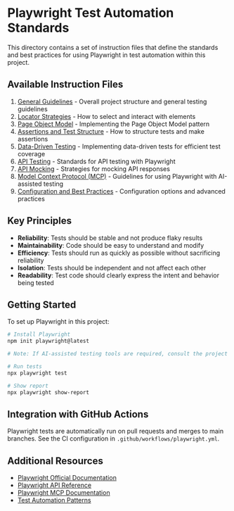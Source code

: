 # Playwright Test Automation Standards

This directory contains a set of instruction files that define the standards and best practices for using Playwright in test automation within this project.

## Available Instruction Files

1. [General Guidelines](playwright-general.md) - Overall project structure and general testing guidelines
2. [Locator Strategies](playwright-locators.md) - How to select and interact with elements
3. [Page Object Model](playwright-pom.md) - Implementing the Page Object Model pattern
4. [Assertions and Test Structure](playwright-assertions.md) - How to structure tests and make assertions
5. [Data-Driven Testing](playwright-data-driven-testing.md) - Implementing data-driven tests for efficient test coverage
6. [API Testing](playwright-api-testing.md) - Standards for API testing with Playwright
7. [API Mocking](playwright-api-mocking.md) - Strategies for mocking API responses
8. [Model Context Protocol (MCP)](playwright-mcp.md) - Guidelines for using Playwright with AI-assisted testing
9. [Configuration and Best Practices](playwright-config.md) - Configuration options and advanced practices

## Key Principles

- **Reliability**: Tests should be stable and not produce flaky results
- **Maintainability**: Code should be easy to understand and modify
- **Efficiency**: Tests should run as quickly as possible without sacrificing reliability
- **Isolation**: Tests should be independent and not affect each other
- **Readability**: Test code should clearly express the intent and behavior being tested

## Getting Started

To set up Playwright in this project:

```bash
# Install Playwright
npm init playwright@latest

# Note: If AI-assisted testing tools are required, consult the project documentation for setup instructions.

# Run tests
npx playwright test

# Show report
npx playwright show-report
```

## Integration with GitHub Actions

Playwright tests are automatically run on pull requests and merges to main branches. See the CI configuration in `.github/workflows/playwright.yml`.

## Additional Resources

- [Playwright Official Documentation](https://playwright.dev/docs/intro)
- [Playwright API Reference](https://playwright.dev/docs/api/class-playwright)
- [Playwright MCP Documentation](https://playwright.dev/docs/mcp)
- [Test Automation Patterns](https://martinfowler.com/articles/practical-test-pyramid.html)
